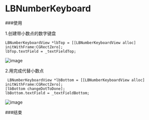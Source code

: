 # LBNumberKeyboard
###使用

1.创建带小数点的数字键盘

    LBNumberKeyboardView *lbTop = [[LBNumberKeyboardView alloc] initWithFrame:CGRectZero];
    lbTop.textField = _textFieldTop;
        
    
![image](http://7xl86y.com1.z0.glb.clouddn.com/luobbekkeyboard01.png)


2.用完成代替小数点
     
     LBNumberKeyboardView *lbBottom = [[LBNumberKeyboardView alloc] initWithFrame:CGRectZero];
    [lbBottom changeDotToDone];
    lbBottom.textField = _textFieldBottom;
    
    
![image](http://7xl86y.com1.z0.glb.clouddn.com/luobbekeyboard02.png)
    
###结束